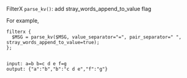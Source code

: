 FilterX `parse_kv()`: add stray_words_append_to_value flag

For example,
```
filterx {
  $MSG = parse_kv($MSG, value_separator="=", pair_separator=" ", stray_words_append_to_value=true);
};


input: a=b b=c d e f=g
output: {"a":"b","b":"c d e","f":"g"}
```
